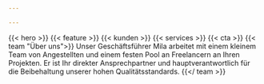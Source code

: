```yaml
---

---
```

{{< hero >}}
{{< feature >}}
{{< kunden >}}
{{< services >}}
{{< cta >}}
{{< team "Über uns">}}
Unser Geschäftsführer Mila arbeitet mit einem kleinem Team von Angestellten und einem festen Pool an Freelancern an Ihren Projekten. Er ist Ihr direkter Ansprechpartner und hauptverantwortlich für die Beibehaltung unserer hohen Qualitätsstandards.
{{</ team >}}
